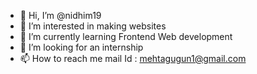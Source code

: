 - 👋 Hi, I’m @nidhim19
- 👀 I’m interested in making websites
- 🌱 I’m currently learning Frontend Web development
- 💞️ I’m looking for an internship
- 📫 How to reach me mail Id : mehtagugun1@gmail.com

<!---
nidhim19/nidhim19 is a ✨ special ✨ repository because its `README.md` (this file) appears on your GitHub profile.
You can click the Preview link to take a look at your changes.
--->
